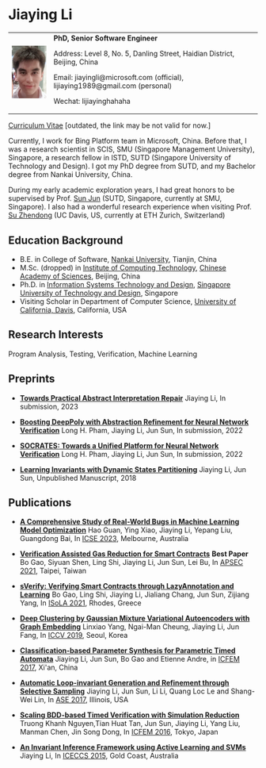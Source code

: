 # Jiaying Li
<table width="68%" border="0" cellpadding="0">
<tr valigh="top" aligh="left">
<td><IMG SRC="./photo.jpg" width="100"><br></td>
<td>
<div>
<b>PhD, Senior Software Engineer</b> <BR> 
<P>Address: Level 8, No. 5, Danling Street, Haidian District, Beijing, China<BR>
<P>Email: jiayingli@microsoft.com (official), lijiaying1989@gmail.com (personal)<BR>
<P>Wechat: lijiayinghahaha<BR>
</div>
</td>
</tr>
</table>

[Curriculum Vitae](http://lijiaying.github.io/cv/cv.pdf) [outdated, the link may be not valid for now.]

Currently, I work for Bing Platform team in Microsoft, China. Before that, I was a research scientist in SCIS, SMU (Singapore Management University), Singapore, a research fellow in ISTD, SUTD (Singapore University of Technology and Design). I got my PhD degree from SUTD, and my Bachelor degree from Nankai University, China.

During my early academic exploration years, I had great honors to be supervised by Prof. [Sun Jun](http://sunjun.site/) (SUTD, Singapore, currently at SMU, Singapore). I also had a wonderful research experience when visiting Prof. [Su Zhendong](https://people.inf.ethz.ch/suz/) (UC Davis, US, currently at ETH Zurich, Switzerland)


## Education Background
* B.E. in College of Software, [Nankai University](http://www.nankai.edu.cn), Tianjin, China
* M.Sc. (dropped) in [Institute of Computing Technology](http://english.ict.cas.cn/), [Chinese Academy of Sciences](http://english.cas.cn/), Beijing, China
* Ph.D. in [Information Systems Technology and Design](https://istd.sutd.edu.sg/), [Singapore University of Technology and Design](http://www.sutd.edu.sg/), Singapore
* Visiting Scholar in Department of Computer Science, [University of California, Davis](https://www.ucdavis.edu/), California, USA



## Research Interests
Program Analysis, Testing, Verification, Machine Learning 




## Preprints
- [**Towards Practical Abstract Interpretation Repair**](http://lijiaying.github.io) Jiaying Li, In submission, 2023

- [**Boosting DeepPoly with Abstraction Refinement for Neural Network Verification**](http://jiaying.li/papers/DeepPoly_Abstraction_Refinement.pdf) Long H. Pham, Jiaying Li, Jun Sun, In submission, 2022

- [**SOCRATES: Towards a Unified Platform for Neural Network Verification**](https://arxiv.org/pdf/2007.11206.pdf) Long H. Pham, Jiaying Li, Jun Sun, In submission, 2022

- [**Learning Invariants with Dynamic States Partitioning**](http://lijiaying.github.io/papers/icse18.pdf) Jiaying Li, Jun Sun, Unpublished Manuscript, 2018





## Publications
- [**A Comprehensive Study of Real-World Bugs in Machine Learning Model Optimization**](http://lijiaying.github.io) Hao Guan, Ying Xiao, Jiaying Li, Yepang Liu, Guangdong Bai, In [ICSE 2023](https://conf.researchr.org/home/icse-2023), Melbourne, Australia

- [**Verification Assisted Gas Reduction for Smart Contracts**](http://lijiaying.github.io/papers/sOptimize.pdf)  **Best Paper** Bo Gao, Siyuan Shen, Ling Shi, Jiaying Li, Jun Sun, Lei Bu, In [APSEC 2021](https://apsec2021.seat.org.tw/), Taipei, Taiwan

- [**sVerify: Verifying Smart Contracts through LazyAnnotation and Learning**](http://lijiaying.github.io/papers/sVerify.pdf) Bo Gao, Ling Shi, Jiaying Li, Jialiang Chang, Jun Sun, Zijiang Yang, In [ISoLA 2021](https://isola-conference.org/isola2021/), Rhodes, Greece

- [**Deep Clustering by Gaussian Mixture Variational Autoencoders with Graph Embedding**](http://lijiaying.github.io/papers/iccv19.pdf) Linxiao Yang, Ngai-Man Cheung, Jiaying Li, Jun Fang, In [ICCV 2019](http://iccv2019.thecvf.com/), Seoul, Korea 

- [**Classification-based Parameter Synthesis for Parametric Timed Automata**](http://lijiaying.github.io/papers/icfem17.pdf) Jiaying Li, Jun Sun, Bo Gao and Etienne Andre, in [ICFEM 2017](http://ictt.xidian.edu.cn/icfem2017/), Xi'an, China

- [**Automatic Loop-invariant Generation and Refinement through Selective Sampling**](http://lijiaying.github.io/papers/ase17.pdf) Jiaying Li, Jun Sun, Li Li, Quang Loc Le and Shang-Wei Lin, In [ASE 2017](http://ase2017.org/), Illinois, USA 

- [**Scaling BDD-based Timed Verification with Simulation Reduction**](http://lijiaying.github.io/papers/icfem16.pdf) Truong Khanh Nguyen,Tian Huat Tan, Jun Sun, Jiaying Li, Yang Liu, Manman Chen, Jin Song Dong, In [ICFEM 2016](http://icfem2016.xyz/), Tokyo, Japan 

- [**An Invariant Inference Framework using Active Learning and SVMs**](http://lijiaying.github.io/papers/iceccs15.pdf) Jiaying Li, In [ICECCS 2015](http://iceccs2015.monash.edu.au/2015/index.jsp), Gold Coast, Australia 

